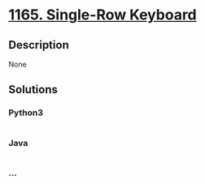 # [1165. Single-Row Keyboard](https://leetcode.com/problems/single-row-keyboard)

## Description
None


## Solutions


### Python3

```python

```

### Java

```java

```

### ...
```

```
